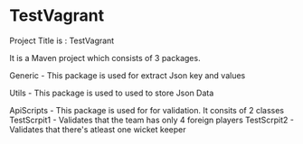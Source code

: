 # TestVagrant
Project Title is : TestVagrant

It is a Maven project which consists of 3 packages.

Generic - This package is used for extract Json key and values

Utils - This package is used to used to store Json Data

ApiScripts - This package is used for for validation. It consits of 2 classes TestScrpit1 - Validates that the team has only 4 foreign players TestScrpit2 - Validates that there's atleast one wicket keeper
